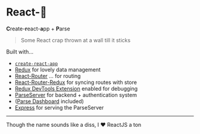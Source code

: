 
# React-:poop:

**C**reate-**r**eact-**a**pp + **P**arse

> Some React crap thrown at a wall till it sticks

Built with...
- [`create-react-app`](https://github.com/facebookincubator/create-react-app)
- [Redux](http://redux.js.org/) for lovely data management
- [React-Router](https://github.com/reactjs/react-router) ... for routing
- [React-Router-Redux](https://github.com/reactjs/react-router-redux) for syncing routes with store
- [Redux DevTools Extension](https://github.com/zalmoxisus/redux-devtools-extension) enabled for debugging
- [ParseServer](https://github.com/ParsePlatform/parse-server) for backend + authentication system
- ([Parse Dashboard](https://github.com/ParsePlatform/parse-dashboard) included)
- [Express](expressjs.com) for serving the ParseServer


---

Though the name sounds like a diss, I :heart: ReactJS a ton
